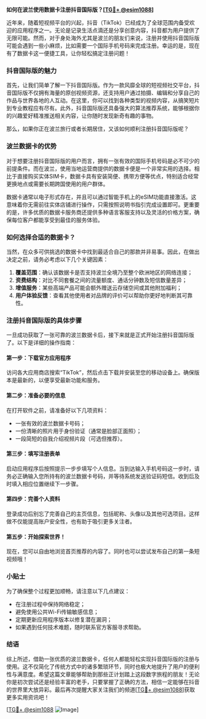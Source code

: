 **如何在波兰使用数据卡注册抖音国际版？[[TG💪+ @esim1088](https://t.me/s/esim1088)]**

近年来，随着短视频平台的兴起，抖音（TikTok）已经成为了全球范围内备受欢迎的应用程序之一。无论是记录生活点滴还是分享创意内容，抖音都为用户提供了无限可能。然而，对于身处海外尤其是波兰的朋友们来说，注册并使用抖音国际版可能会遇到一些小麻烦，比如需要一个国际手机号码来完成注册。幸运的是，现在有了数据卡这一便捷工具，让你轻松搞定注册问题！

### 抖音国际版的魅力

首先，让我们简单了解一下抖音国际版。作为一款风靡全球的短视频社交平台，抖音国际版不仅拥有海量的原创视频资源，还支持用户通过拍摄、编辑和分享自己的作品与世界各地的人互动。在这里，你可以找到各种类型的视频内容，从搞笑短片到专业教程应有尽有。此外，抖音国际版还具备强大的算法推荐系统，能够根据你的兴趣爱好精准推送相关内容，让你随时发现新奇有趣的事物。

那么，如果你正在波兰旅行或者长期居住，又该如何顺利注册抖音国际版呢？

### 波兰数据卡的优势

对于想要注册抖音国际版的用户而言，拥有一张有效的国际手机号码是必不可少的前提条件。而在波兰，使用当地运营商提供的数据卡便是一个非常实用的选择。相比于直接购买实体SIM卡，数据卡具有安装简便、携带方便等优点，特别适合经常更换地点或需要长期跨国使用的用户群体。

数据卡通常以电子形式存在，并且可以通过智能手机上的eSIM功能直接激活。这意味着你无需前往实体店铺进行操作，只需按照说明书指引完成设置即可。更重要的是，许多优质的数据卡服务商还提供多种语言客服支持以及灵活的价格方案，确保每位客户都能享受到最佳的服务体验。

### 如何选择合适的数据卡？

当然，在众多可供挑选的数据卡中找到最适合自己的那款并非易事。因此，在做出决定之前，请务必考虑以下几个关键因素：

1. **覆盖范围**：确认该数据卡是否支持波兰全境乃至整个欧洲地区的网络连接；
2. **资费结构**：对比不同套餐之间的流量额度、通话分钟数及短信数量差异；
3. **增值服务**：某些高端产品可能会额外赠送云存储空间或其他附加福利；
4. **用户体验反馈**：查看其他使用者对品牌的评价可以帮助你更好地判断其可靠性。

### 注册抖音国际版的具体步骤

一旦成功获取了一张可靠的波兰数据卡后，接下来就是正式开始注册抖音国际版了。以下是详细的操作指南：

#### 第一步：下载官方应用程序
访问各大应用商店搜索“TikTok”，然后点击下载并安装至您的移动设备上。确保版本是最新的，以便享受最新功能和服务。

#### 第二步：准备必要的信息
在打开软件之前，请准备好以下几项资料：
- 一张有效的波兰数据卡号码；
- 一份清晰的照片用于身份验证（通常是脸部正面照）；
- 一段简短的自我介绍视频片段（可选但推荐）。

#### 第三步：填写注册表单
启动应用程序后按照提示一步步填写个人信息。当到达输入手机号码这一步时，请务必正确输入您所持有的波兰数据卡号码，并等待系统发送验证码短信。收到后及时填入相应位置继续下一步骤。

#### 第四步：完善个人资料
登录成功后别忘了完善自己的主页信息，包括昵称、头像以及其他可选项目。这样做不仅能提高账户安全性，也有助于吸引更多关注者。

#### 第五步：开始探索世界！
现在，您可以自由地浏览首页推荐的内容了。同时也可以尝试发布自己的第一条短视频哦！

### 小贴士

为了确保整个过程更加顺畅，请注意以下几点建议：
- 在注册过程中保持网络稳定；
- 避免使用公共Wi-Fi传输敏感信息；
- 定期更新应用程序版本以修复潜在漏洞；
- 如果遇到任何技术难题，随时联系官方客服寻求帮助。

### 结语

综上所述，借助一张优质的波兰数据卡，任何人都能轻松实现抖音国际版的注册与使用。这不仅简化了传统方式中的诸多繁琐环节，同时也极大地提升了用户的便利性与满意度。希望这篇文章能够帮助到那些正计划踏上这段数字旅程的朋友！无论你是初次尝试还是经验丰富的老手，只要掌握了正确的方法，相信一定能够在抖音的世界里大放异彩。最后再次提醒大家关注我们的频道[[TG💪+ @esim1088](https://t.me/s/esim1088)]获取更多实用资讯吧！

[[TG💪+ @esim1088](https://t.me/s/esim1088) ![Image](https://i.postimg.cc/4NQfJmqS/Snipaste-2025-05-13-00-14-12.png)]